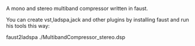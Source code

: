 A mono and stereo multiband compressor written in faust.

You can create vst,ladspa,jack and other plugins by installing faust
and run his tools this way:

faust2ladspa ./MultibandCompressor_stereo.dsp


